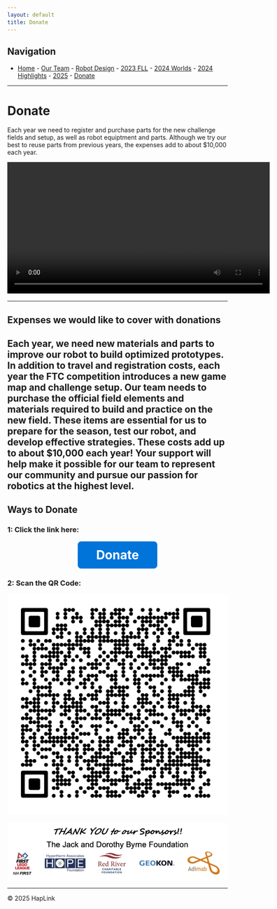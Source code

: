 ```yaml
---
layout: default
title: Donate
---
```

## Navigation
- [Home](/index.md) - [Our Team](/our-team/index.md) - [Robot Design](/happy-haptic-doctors-robot-design/index.md) - [2023 FLL](/2023-fll/index.md) - [2024 Worlds](/2024-worlds/index.md) - [2024 Highlights](/2024/index.md) - [2025](/2025/index.md) - [Donate](/donate/index.md)
---

# Donate

Each year we need to register and purchase parts for the new challenge fields and setup, as well as robot equiptment and parts. Although we try our best to reuse parts from previous years, the expenses add to about $10,000 each year.

<video controls width="600">
  <source src="../wp-content/uploads/2024/01/202401271454.mp4" type="video/mp4">
  Your browser does not support the video tag.
</video>

---

## Expenses we would like to cover with donations

Each year, we need new materials and parts to improve our robot to build optimized prototypes. In addition to travel and registration costs, each year the FTC competition introduces a new game map and challenge setup. Our team needs to purchase the official field elements and materials required to build and practice on the new field. These items are essential for us to prepare for the season, test our robot, and develop effective strategies. These costs add up to about $10,000 each year! Your support will help make it possible for our team to represent our community and pursue our passion for robotics at the highest level.
---

## Ways to Donate

### 1: Click the link here:

<p style="text-align: center;">
  <a href="https://hcb.hackclub.com/donations/start/fll-challenge-team-61434" style="font-size:2em; font-weight:bold; color:#fff; background:#0074D9; padding: 0.5em 1.5em; border-radius: 8px; text-decoration: none; display: inline-block;">
    Donate
  </a>
</p>

### 2: Scan the QR Code:

![QR Code](../wp-content/uploads/2024/03/qr_code_5.jpg)

![Sponsors](../wp-content/uploads/2024/04/Sponsors.jpg)

---

© 2025 HapLink